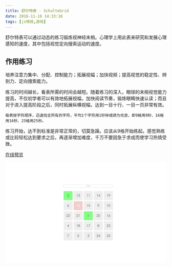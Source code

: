 ```yaml
---
title: 舒尔特表 - SchulteGrid
date: 2016-11-16 14:33:18
tags: [js特效,游戏]
---
```

舒尔特表可以通过动态的练习锻炼视神经末梢。心理学上用此表来研究和发展心理感知的速度，其中包括视觉定向搜索运动的速度。

## 作用练习

培养注意力集中、分配、控制能力；拓展视幅；加快视频；提高视觉的稳定性、辨别力、定向搜索能力。

练习的时间越长，看表所需的时间会越短。随着练习的深入，眼球的末梢视觉能力提高，不仅初学者可以有效地拓展视幅，加快阅读节奏，锻炼眼睛快速认读；而且对于进入提高阶段之后，同时拓展纵横视幅，达到一目十行、一目一页非常有效。

`每表按字符顺序，迅速找全所有的字符，平均1个字符用1秒钟成绩为优良，即9格用9秒、16格用16秒、25格用25秒。`

练习开始，达不到标准是非常正常的，切莫急躁。应该从9格开始练起。感觉熟练或比较轻松达到要求之后，再逐渐增加难度，千万不要因急于求成而使学习热情受挫。

[在线预览](/ddemo/SchulteGrid/SchulteGrid.html)

![SchulteGrid](/ddemo/SchulteGrid/SchulteGrid.png)
